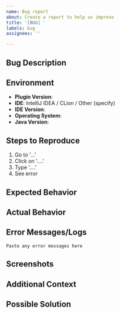 ```yaml
---
name: Bug report
about: Create a report to help us improve
title: '[BUG] '
labels: bug
assignees: ''

---
```


## Bug Description
<!-- A clear and concise description of what the bug is -->

## Environment
- **Plugin Version**: 
- **IDE**: IntelliJ IDEA / CLion / Other (specify)
- **IDE Version**: 
- **Operating System**: 
- **Java Version**: 

## Steps to Reproduce
1. Go to '...'
2. Click on '....'
3. Type '....'
4. See error

## Expected Behavior
<!-- A clear and concise description of what you expected to happen -->

## Actual Behavior
<!-- What actually happened -->

## Error Messages/Logs
<!-- If applicable, add error messages or logs -->
```
Paste any error messages here
```

## Screenshots
<!-- If applicable, add screenshots to help explain your problem -->

## Additional Context
<!-- Add any other context about the problem here -->

## Possible Solution
<!-- If you have suggestions on how to fix the bug, please describe them here -->
